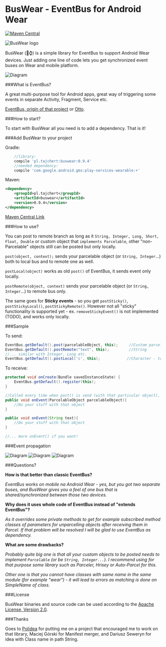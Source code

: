 BusWear - EventBus for Android Wear
=======

[![Maven Central](https://maven-badges.herokuapp.com/maven-central/pl.tajchert/buswear/badge.svg?style=flat)](https://maven-badges.herokuapp.com/maven-central/pl.tajchert/buswear)

![BusWear logo](https://raw.githubusercontent.com/tajchert/BusWear/master/mobile/src/main/res/drawable-xxxhdpi/ic_launcher.png)

BusWear (:bus::watch:) is a simple library for EventBus to support Android Wear devices. Just adding one line of code lets you get synchronized event buses on Wear and mobile platform.

![Diagram](https://raw.githubusercontent.com/tajchert/BusWear/master/docs/diagram_simple.png)

###What is EventBus?

A great multi-purpose tool for Android apps, great way of triggering some events in separate Activity, Fragment, Service etc.

[EventBus, origin of that project](https://github.com/greenrobot/EventBus) or [Otto](https://github.com/square/otto).

###How to start?

To start with BusWear all you need is to add a dependency. That is it!

###Add BusWear to your project

Gradle:
```gradle
    //library:
    compile 'pl.tajchert:buswear:0.9.4'
    //needed dependency:
    compile 'com.google.android.gms:play-services-wearable:+'
```

Maven:
```xml
<dependency>
    <groupId>pl.tajchert</groupId>
    <artifactId>buswear</artifactId>
    <version>0.9.4</version>
</dependency>
```

[Maven Central Link](http://search.maven.org/#search%7Cga%7C1%7Cg%3A%22pl.tajchert%22%20AND%20a%3A%22buswear%22)


###How to use?

You can post to remote branch as long as it `String, Integer, Long, Short, Float, Double` or custom object that `implements Parcelable`, other "non-Parcelable" objects still can be posted but only locally.


`post(object, context);` sends your parcelable object (or `String, Integer`...) both to local bus and to remote one as well.

`postLocal(object)` works as old `post()` of EventBus, it sends event only locally.

`postRemote(object, context)` sends your parcelable object (or `String, Integer`...) to remote bus only.

The same goes for **Sticky events** - so you get `postSticky()`, `postStickyLocal()`, `postStickyRemote()`. However not all "sticky" functionality is supported yet - ex. `removeStickyEvent()` is not implemented (TODO), and works only locally.


###Sample

To send:

```java
EventBus.getDefault().post(parcelableObject, this);     //Custom parcelable object
EventBus.getDefault().postRemote("text", this);         //String
//... similar with Integer, Long etc.
EventBus.getDefault().postLocal('c', this);            //Character - to local function you can pass any object that you like
```

To receive:
```java
protected void onCreate(Bundle savedInstanceState) {
    EventBus.getDefault().register(this);
}

//Called every time when post() is send (with that particular object), needs to be named "onEvent(ObjectType)"
public void onEvent(ParcelableObject parcelableObject){
    //Do your stuff with that object
}

public void onEvent(String text){
    //Do your stuff with that object
}

//... more onEvent() if you want!
```

###Event propagation

![Diagram](https://raw.githubusercontent.com/tajchert/BusWear/master/docs/diagram_post.png)
![Diagram](https://raw.githubusercontent.com/tajchert/BusWear/master/docs/diagram_postremote.png)
![Diagram](https://raw.githubusercontent.com/tajchert/BusWear/master/docs/diagram_postlocal.png)

###Questions?

**How is that better than classic EventBus?**

_EventBus works on mobile na Android Wear - yes, but you got two separate buses, and BusWear gives you a feel of one bus that is shared/synchronized between those two devices._

**Why does it uses whole code of EventBus instead of "extends EventBus"?**

_As it overrides some private methods to get for example subscribed method classes of parameters for unparcelling objects after receiving them in Parcel. If that problem will be resolved I will be glad to use EventBus as dependency._

**What are some drawbacks?**

_Probably quite big one is that all your custom objects to be posted needs to implement `Parcelable` (or be `String, Integer...`). I recommend using for that purpose some library such as Parceler, Hrisey or Auto-Parcel for this._

_Other one is that you cannot have classes with same name in the same module (for example "wear") - it will lead to errors as matching is done on SimpleName of class._

###License

BusWear binaries and source code can be used according to the [Apache License, Version 2.0](LICENSE).

###Thanks

Goes to [Polidea](https://www.polidea.com/) for putting me on a project that encouraged me to work on that library, Maciej Górski for Manifest merger, and Dariusz Seweryn for idea with Class name in path String.

